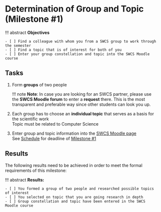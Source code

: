 # Determination of Group and Topic (Milestone #1)

!!! abstract
    **Objectives**

    - [ ] Find a colleague with whom you from a SWCS group to work through the semester
    - [ ] Find a topic that is of interest for both of you
    - [ ] Enter your group constellation and topic into the SWCS Moodle course


## Tasks

1. Form **groups** of two people
     
    !!! note
        **Note**: In case you are looking for an SWCS partner, please use the **SWCS Moodle forum** to enter a **request** there. This is the most transparent and preferable way since other students can look you up. 

2. Each group has to choose an **individual topic** that serves as a basis for the scientific work  
    Topic must be related to Computer Science
3. Enter group and topic information into the [SWCS Moodle page]()  
    See [Schedule](schedule.md) for deadline of [Milestone #1](milestone1.md)




## Results

The following results need to be achieved in order to meet the formal requirements of this milestone:

!!! abstract
    __Results:__

    - [ ] You formed a group of two people and researched possible topics of interest
    - [ ] You selected on topic that you are going research in depth
    - [ ] Group constellation and topic have been entered in the SWCS Moodle course